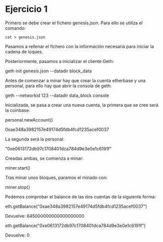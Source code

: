 # Ejercicio 1

Primero se debe crear el fichero genesis.json. Para ello se utiliza el comando:
```console
cat > genesis.json
```

Pasamos a rellenar el fichero con la información necesaria para iniciar la cadena de loques.

Posteriormente, pasamos a inicializar el cliente Geth:

geth init genesis.json --datadir block_data

Antes de comenzar a minar hay que crear la cuenta etherbase y una personal, para ello hay que abrir la consola de geth:

geth --networkid 123 --datadir data_block console 

Inicializada, se pasa a crear una nueva cuenta, la primera que se cree será la coinbase:

personal.newAccount()

0xae348a3982157e49174d5fdb4fcd1235acef0037

La segunda será la personal:

"0xe0613172db97c1708401dca784d9e3e0e1c6191f"

Creadas ambas, se comienza a minar:

miner.start()

Tras minar unos bloques, paramos el minado con:

miner.stop()

Podemos comprobar el balance de las dos cuentas de la siguiente forma:

eth.getBalance("0xae348a3982157e49174d5fdb4fcd1235acef0037")

Devuelve: 645000000000000000000

eth.getBalance("0xe0613172db97c1708401dca784d9e3e0e1c6191f")

Devuelve: 0
